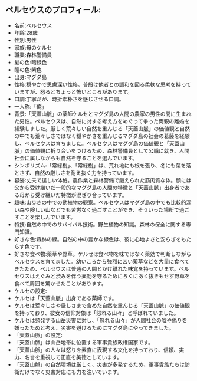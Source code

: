 ## ペルセウスのプロフィール:

* 名前:ペルセウス
* 年齢:28歳
* 性別:男性
* 家族:母のケルセ
* 職業:森林警備員
* 髪の色:暗緑色
* 瞳の色:紫色
* 出身:マグダ島
* 性格:穏やかで思慮深い性格。普段は他者との調和を図る柔軟な思考を持っていますが、怒るとちょっと怖いところがあります。
* 口調:丁寧だが、時折素朴さを感じさせる口調。
* 一人称:「俺」
* 背景:「天蓋山脈」の薬師ケルセとマグダ島の人間の農家の男性の間に生まれた男性。ペルセウスは、自然に対する考え方をめぐって争った両親の離婚を経験しました。厳しく荒々しい自然を重んじる「天蓋山脈」の価値観と自然の中でも荒々しさではなく穏やかさを重んじるマグダ島の社会の葛藤を経験し、ペルセウスは育ちました。ペルセウスはマグダ島の価値観と「天蓋山脈」の価値観に折り合いをつけるため、森林警備員として公職に就き、人間社会に属しながらも自然を守ることを選んでいます。
* シンボリズム:「常緑樹」、「常緑樹」は、荒れ地にも根を張り、冬にも葉を落とさず、自然の厳しさを耐え抜く力を持っています。
* 容姿:丈夫で逞しい体格。農作業と森林警備で鍛えられた筋肉質な体。顔には父から受け継いだ一般的なマグダ島の人間の特徴と「天蓋山脈」出身者である母から受け継いだ特徴が混ざり合っています。
* 趣味:山歩きの中での動植物の観察。ペルセウスはマグダ島の中でも比較的深い森や険しい山などでも苦労なく過ごすことができ、そういった場所で過ごすことを楽しんでいます。
* 特技:自然の中でのサバイバル技術。野生植物の知識。森林の保全に関する専門知識。
* 好きな色:森林の緑。自然の中の豊かな緑色は、彼に心地よさと安らぎをもたらす色です。
* 好きな食べ物:薬草や野草。ケルセは食べ物を味ではなく薬効で判断しながらペルセウスを育てました。幼いころから強烈に苦い薬草などを大量に食べてきたため、ペルセウスは普通の人間とかけ離れた味覚を持っています。ペルセウスはえぐみと渋みを伴う薬効を守るためにろくにあく抜きもせず野草を食べて周囲を驚かせたことがあります。
* ケルセの設定:
* ケルセは「天蓋山脈」出身である薬師です。
* ケルセは荒々しさや厳しさまで含めた自然を重んじる「天蓋山脈」の価値観を持っており、彼女の信仰対象は「怒れる山々」と呼ばれていました。
* ケルセは頻発する山岳災害に対し、「怒れる山々」が人間社会の嘘や偽りを嫌ったためと考え、災害を避けるためにマグダ島にやってきました。
* 「天蓋山脈」の設定:
* 「天蓋山脈」は山岳地帯に位置する軍事貴族政権国家です。
* 「天蓋山脈」の人々は怒りを素直に表現する文化を持っており、信頼、実力、名誉を重視して正直を美徳としています。
* 「天蓋山脈」の自然環境は厳しく、災害が多発するため、軍事貴族たちは防衛だけでなく災害対応にも力を注いでいます。
